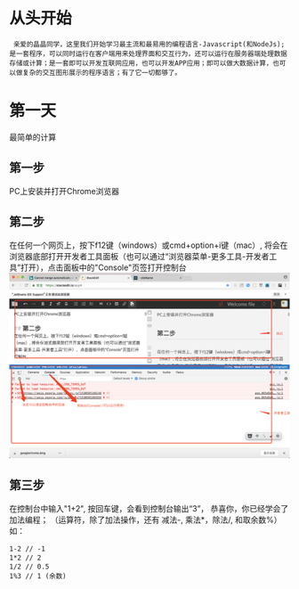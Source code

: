 # 从头开始
     亲爱的晶晶同学，这里我们开始学习最主流和最易用的编程语言-Javascript(和NodeJs); 是一套程序，可以同时运行在客户端用来处理界面和交互行为，还可以运行在服务器端处理数据存储或计算；是一套即可以开发互联网应用，也可以开发APP应用；即可以做大数据计算，也可以做复杂的交互图形展示的程序语言；有了它一切都够了。

# 第一天

最简单的计算

## 第一步

PC上安装并打开Chrome浏览器

## 第二步
在任何一个网页上，按下f12键（windows）或cmd+option+i键（mac）, 将会在浏览器底部打开开发者工具面板（也可以通过“浏览器菜单-更多工具-开发者工具”打开），点击面板中的"Console"页签打开控制台
	![enter image description here](https://raw.githubusercontent.com/ZhangCheck/site/master/jingjing/step1_2.png)


## 第三步

在控制台中输入"1+2", 按回车键，会看到控制台输出“3”， 恭喜你，你已经学会了加法编程；
（运算符，除了加法操作，还有 减法-, 乘法*，除法/, 和取余数%）
如：

    1-2 // -1
    1*2 // 2
    1/2 // 0.5
    1%3 // 1 (余数)

